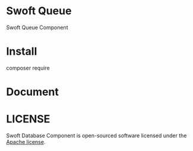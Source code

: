 # Swoft Queue
Swoft Queue Component

# Install
composer require
# Document

# LICENSE
Swoft Database Component is open-sourced software licensed under the [Apache license](LICENSE).
